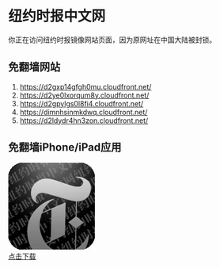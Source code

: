 <h1>纽约时报中文网</h1>
<p>你正在访问纽约时报镜像网站页面，因为原网址在中国大陆被封锁。</p>
<h2>免翻墙网站</h2>
<ol>
<li><a href="https://d2gxp14gfgh0mu.cloudfront.net/" target="1">https://d2gxp14gfgh0mu.cloudfront.net/</a></li>
<li><a href="https://d2ye0lxorqum8y.cloudfront.net/" target="2">https://d2ye0lxorqum8y.cloudfront.net/</a></li>
<li><a href="https://d2gpylgs0l8fi4.cloudfront.net/" target="3">https://d2gpylgs0l8fi4.cloudfront.net/</a></li>
<li><a href="https://dimnhsinmkdwq.cloudfront.net/" target="4">https://dimnhsinmkdwq.cloudfront.net/</a></li>
<li><a href="https://d2ldydr4hn3zon.cloudfront.net/" target="5">https://d2ldydr4hn3zon.cloudfront.net/</a></li>
</ol>
<h2>免翻墙iPhone/iPad应用</h2>
<p>
	<a href="https://itunes.apple.com/cn/app/niu-yue-shi-bao-zhong-wen-wang/id807498298?mt=8">
		<img src="icon175x175.jpeg" />
		<br/>点击下载
	</a>
</p>